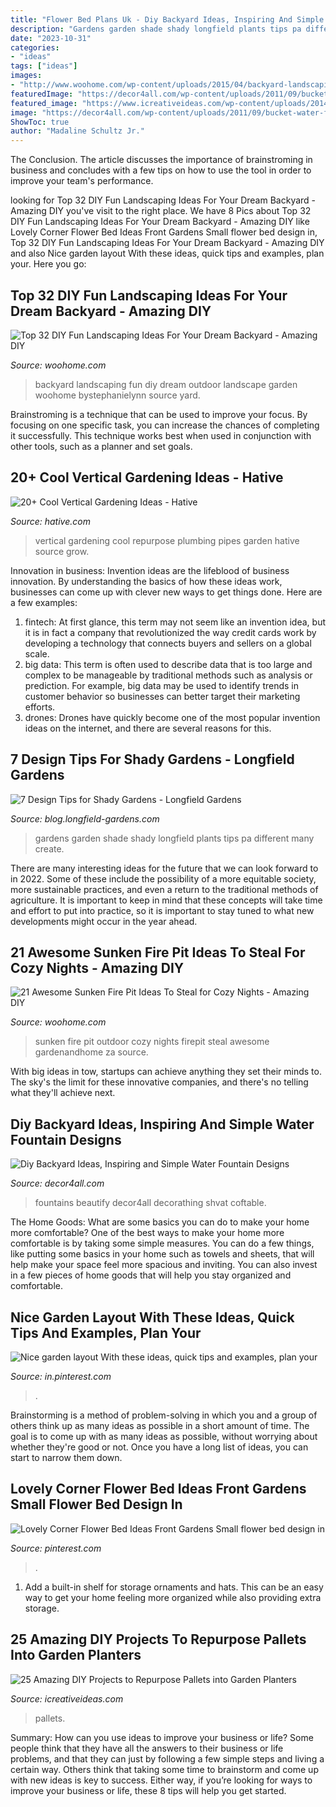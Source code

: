 ```yaml
---
title: "Flower Bed Plans Uk - Diy Backyard Ideas, Inspiring And Simple Water Fountain Designs"
description: "Gardens garden shade shady longfield plants tips pa different many create"
date: "2023-10-31"
categories:
- "ideas"
tags: ["ideas"]
images:
- "http://www.woohome.com/wp-content/uploads/2015/04/backyard-landscaping-woohome-10-2.jpg"
featuredImage: "https://decor4all.com/wp-content/uploads/2011/09/bucket-water-fountain-creative-backyard-ideas.jpg"
featured_image: "https://www.icreativeideas.com/wp-content/uploads/2014/04/25AmazingDIYProjectstoRepurposePalletsintoGardenPlanters7.jpg"
image: "https://decor4all.com/wp-content/uploads/2011/09/bucket-water-fountain-creative-backyard-ideas.jpg"
ShowToc: true
author: "Madaline Schultz Jr."
---
```



The Conclusion.
The article discusses the importance of brainstroming in business and concludes with a few tips on how to use the tool in order to improve your team's performance.

	

		
looking for Top 32 DIY Fun Landscaping Ideas For Your Dream Backyard - Amazing DIY you've visit to the right place. We have 8 Pics about Top 32 DIY Fun Landscaping Ideas For Your Dream Backyard - Amazing DIY like Lovely Corner Flower Bed Ideas Front Gardens Small flower bed design in, Top 32 DIY Fun Landscaping Ideas For Your Dream Backyard - Amazing DIY and also Nice garden layout With these ideas, quick tips and examples, plan your. Here you go:
		
    
## Top 32 DIY Fun Landscaping Ideas For Your Dream Backyard - Amazing DIY

<img loading=lazy src="http://www.woohome.com/wp-content/uploads/2015/04/backyard-landscaping-woohome-10-2.jpg" onerror="this.onerror=null;this.src='https://tse4.mm.bing.net/th?id=OIP.UmfaCyxw60AqDAaOh4uIqQHaLB&amp;pid=15.1';" alt="Top 32 DIY Fun Landscaping Ideas For Your Dream Backyard - Amazing DIY">

_Source: woohome.com_

>backyard landscaping fun diy dream outdoor landscape garden woohome bystephanielynn source yard. 

	

Brainstroming is a technique that can be used to improve your focus. By focusing on one specific task, you can increase the chances of completing it successfully. This technique works best when used in conjunction with other tools, such as a planner and set goals.

    
## 20+ Cool Vertical Gardening Ideas - Hative

<img loading=lazy src="https://hative.com/wp-content/uploads/2014/11/vertical-gardening-ideas/10-vertical-gardening-repurpose-plumbing-pipes.jpg" onerror="this.onerror=null;this.src='https://tse4.mm.bing.net/th?id=OIP.BlaWur1EvgArNn6GIOGtwgHaJ4&amp;pid=15.1';" alt="20+ Cool Vertical Gardening Ideas - Hative">

_Source: hative.com_

>vertical gardening cool repurpose plumbing pipes garden hative source grow. 

	

Innovation in business:
Invention ideas are the lifeblood of business innovation. By understanding the basics of how these ideas work, businesses can come up with clever new ways to get things done. Here are a few examples: 
1. fintech: At first glance, this term may not seem like an invention idea, but it is in fact a company that revolutionized the way credit cards work by developing a technology that connects buyers and sellers on a global scale.
2. big data: This term is often used to describe data that is too large and complex to be manageable by traditional methods such as analysis or prediction. For example, big data may be used to identify trends in customer behavior so businesses can better target their marketing efforts. 
3. drones: Drones have quickly become one of the most popular invention ideas on the internet, and there are several reasons for this.

    
## 7 Design Tips For Shady Gardens - Longfield Gardens

<img loading=lazy src="https://blog.longfield-gardens.com/wp-content/uploads/2016/04/PA-shade-garden-1.jpeg" onerror="this.onerror=null;this.src='https://tse3.mm.bing.net/th?id=OIP.tr4EjSD4lb0aNWAehniJGAHaFj&amp;pid=15.1';" alt="7 Design Tips for Shady Gardens - Longfield Gardens">

_Source: blog.longfield-gardens.com_

>gardens garden shade shady longfield plants tips pa different many create. 

	

There are many interesting ideas for the future that we can look forward to in 2022. Some of these include the possibility of a more equitable society, more sustainable practices, and even a return to the traditional methods of agriculture. It is important to keep in mind that these concepts will take time and effort to put into practice, so it is important to stay tuned to what new developments might occur in the year ahead.

    
## 21 Awesome Sunken Fire Pit Ideas To Steal For Cozy Nights - Amazing DIY

<img loading=lazy src="http://www.woohome.com/wp-content/uploads/2017/09/sunken-firepit-for-cozy-nights-17.jpg" onerror="this.onerror=null;this.src='https://tse4.mm.bing.net/th?id=OIP.saofVIgbtdiJuatJg2OJRQHaHa&amp;pid=15.1';" alt="21 Awesome Sunken Fire Pit Ideas To Steal for Cozy Nights - Amazing DIY">

_Source: woohome.com_

>sunken fire pit outdoor cozy nights firepit steal awesome gardenandhome za source. 

	

With big ideas in tow, startups can achieve anything they set their minds to. The sky's the limit for these innovative companies, and there's no telling what they'll achieve next.

    
## Diy Backyard Ideas, Inspiring And Simple Water Fountain Designs

<img loading=lazy src="https://decor4all.com/wp-content/uploads/2011/09/bucket-water-fountain-creative-backyard-ideas.jpg" onerror="this.onerror=null;this.src='https://tse3.mm.bing.net/th?id=OIP.okBdlcvzYlDQAqapzYMWrgAAAA&amp;pid=15.1';" alt="Diy Backyard Ideas, Inspiring and Simple Water Fountain Designs">

_Source: decor4all.com_

>fountains beautify decor4all decorathing shvat coftable. 

	

The Home Goods: What are some basics you can do to make your home more comfortable?
One of the best ways to make your home more comfortable is by taking some simple measures. You can do a few things, like putting some basics in your home such as towels and sheets, that will help make your space feel more spacious and inviting. You can also invest in a few pieces of home goods that will help you stay organized and comfortable.

    
## Nice Garden Layout With These Ideas, Quick Tips And Examples, Plan Your

<img loading=lazy src="https://i.pinimg.com/736x/3a/9b/2b/3a9b2bbc53e656c127945d133c41e467.jpg" onerror="this.onerror=null;this.src='https://tse4.mm.bing.net/th?id=OIP.QBIKQBAgDVwY5ZtSxbd1kgHaNK&amp;pid=15.1';" alt="Nice garden layout With these ideas, quick tips and examples, plan your">

_Source: in.pinterest.com_

>. 

	

Brainstorming is a method of problem-solving in which you and a group of others think up as many ideas as possible in a short amount of time. The goal is to come up with as many ideas as possible, without worrying about whether they're good or not. Once you have a long list of ideas, you can start to narrow them down.

    
## Lovely Corner Flower Bed Ideas Front Gardens Small Flower Bed Design In

<img loading=lazy src="https://i.pinimg.com/736x/fc/9e/81/fc9e810b44d32b71e936401e873aee2e.jpg" onerror="this.onerror=null;this.src='https://tse4.mm.bing.net/th?id=OIP.N4sboYVVrvzBY0cuMKryLgHaJ3&amp;pid=15.1';" alt="Lovely Corner Flower Bed Ideas Front Gardens Small flower bed design in">

_Source: pinterest.com_

>. 

	

1. Add a built-in shelf for storage ornaments and hats. This can be an easy way to get your home feeling more organized while also providing extra storage.

    
## 25 Amazing DIY Projects To Repurpose Pallets Into Garden Planters

<img loading=lazy src="https://www.icreativeideas.com/wp-content/uploads/2014/04/25AmazingDIYProjectstoRepurposePalletsintoGardenPlanters7.jpg" onerror="this.onerror=null;this.src='https://tse4.mm.bing.net/th?id=OIP.5Dg8Jxw-8PaPLBfIcb5vRAHaLG&amp;pid=15.1';" alt="25 Amazing DIY Projects to Repurpose Pallets into Garden Planters">

_Source: icreativeideas.com_

>pallets. 

	

Summary: How can you use ideas to improve your business or life?
Some people think that they have all the answers to their business or life problems, and that they can just by following a few simple steps and living a certain way. Others think that taking some time to brainstorm and come up with new ideas is key to success. Either way, if you’re looking for ways to improve your business or life, these 8 tips will help you get started.

